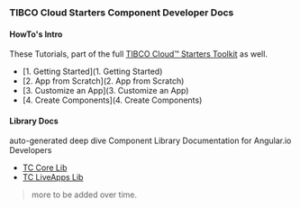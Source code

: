 ### TIBCO Cloud Starters Component Developer Docs

#### HowTo's Intro

These Tutorials, part of the full [TIBCO Cloud™ Starters Toolkit](https://tibcosoftware.github.io/TCSToolkit/) as well.

- [1. Getting Started](1. Getting Started)
- [2. App from Scratch](2. App from Scratch)
- [3. Customize an App](3. Customize an App)
- [4. Create Components](4. Create Components)

#### Library Docs

auto-generated deep dive Component Library Documentation for Angular.io Developers

- [TC Core Lib](libdocs/tc-core-lib/index.html)
- [TC LiveApps Lib](libdocs/tc-liveapps-lib/index.html)

> more to be added over time.
